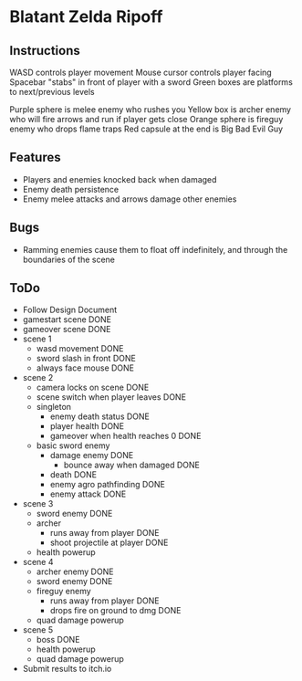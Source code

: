 # Blatant Zelda Ripoff

## Instructions
WASD controls player movement
Mouse cursor controls player facing
Spacebar "stabs" in front of player with a sword
Green boxes are platforms to next/previous levels

Purple sphere is melee enemy who rushes you
Yellow box is archer enemy who will fire arrows and run if player gets close
Orange sphere is fireguy enemy who drops flame traps
Red capsule at the end is Big Bad Evil Guy

## Features
- Players and enemies knocked back when damaged
- Enemy death persistence
- Enemy melee attacks and arrows damage other enemies

## Bugs
- Ramming enemies cause them to float off indefinitely, and through the boundaries of the scene

## ToDo
- Follow Design Document
- gamestart scene                       DONE
- gameover scene                        DONE
- scene 1
  - wasd movement                       DONE
  - sword slash in front                DONE
  - always face mouse                   DONE
- scene 2
  - camera locks on scene               DONE
  - scene switch when player leaves     DONE
  - singleton
    - enemy death status                DONE
    - player health                     DONE
    - gameover when health reaches 0    DONE
  - basic sword enemy
    - damage enemy                      DONE
      - bounce away when damaged        DONE
    - death                             DONE
    - enemy agro pathfinding            DONE
    - enemy attack                      DONE
- scene 3
  - sword enemy                         DONE
  - archer
    - runs away from player             DONE
    - shoot projectile at player        DONE
  - health powerup
- scene 4
  - archer enemy                        DONE
  - sword enemy                         DONE
  - fireguy enemy
    - runs away from player             DONE
    - drops fire on ground to dmg       DONE
  - quad damage powerup
- scene 5
  - boss                                DONE
  - health powerup
  - quad damage powerup
- Submit results to itch.io
